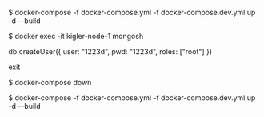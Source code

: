 $ docker-compose -f docker-compose.yml -f docker-compose.dev.yml up -d --build

$ docker exec -it kigler-node-1 mongosh

db.createUser({
  user: "1223d",
  pwd: "1223d",
  roles: ["root"]
})

exit

$ docker-compose down

$ docker-compose -f docker-compose.yml -f docker-compose.dev.yml up -d --build


